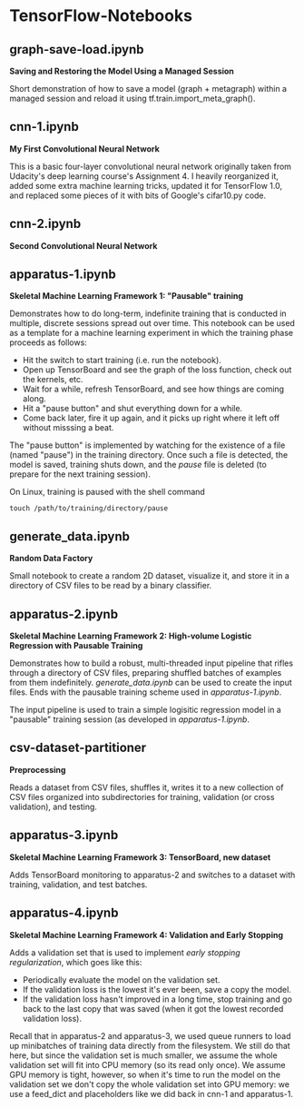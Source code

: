 # TensorFlow-Notebooks

## graph-save-load.ipynb
**Saving and Restoring the Model Using a Managed Session**

Short demonstration of how to save a model (graph + metagraph) within a managed session and reload it using tf.train.import\_meta\_graph().

## cnn-1.ipynb
**My First Convolutional Neural Network**

This is a basic four-layer convolutional neural network originally taken from Udacity's deep learning course's Assignment 4. I heavily reorganized it, added some extra machine learning tricks, updated it for TensorFlow 1.0, and replaced some pieces of it with bits of Google's cifar10.py code.

## cnn-2.ipynb
**Second Convolutional Neural Network**

## apparatus-1.ipynb
**Skeletal Machine Learning Framework 1: "Pausable" training**

Demonstrates how to do long-term, indefinite training that is conducted in multiple, discrete sessions spread out over time.  This notebook can be used as a template for a machine learning experiment in which the training phase proceeds as follows:
- Hit the switch to start training (i.e. run the notebook).
- Open up TensorBoard and see the graph of the loss function, check out the kernels, etc.
- Wait for a while, refresh TensorBoard, and see how things are coming along.
- Hit a "pause button" and shut everything down for a while.
- Come back later, fire it up again, and it picks up right where it left off without misssing a beat.

The "pause button" is implemented by watching for the existence of a file (named "pause") in the training directory. Once such a file is detected, the model is saved, training shuts down, and the *pause* file is deleted (to prepare for the next training session).  

On Linux, training is paused with the shell command
```
touch /path/to/training/directory/pause
```

## generate\_data.ipynb
**Random Data Factory**

Small notebook to create a random 2D dataset, visualize it, and store it in a directory of CSV files to be read by a binary classifier.

## apparatus-2.ipynb
**Skeletal Machine Learning Framework 2: High-volume Logistic Regression with Pausable Training**

Demonstrates how to build a robust, multi-threaded input pipeline that rifles through a directory of CSV files, preparing shuffled batches of examples from them indefinitely.  *generate\_data.ipynb* can be used to create the input files.  Ends with the pausable training scheme used in *apparatus-1.ipynb*.

The input pipeline is used to train a simple logisitic regression model in a "pausable" training session (as developed in *apparatus-1.ipynb*.


## csv-dataset-partitioner
**Preprocessing**

Reads a dataset from CSV files, shuffles it, writes it to a new collection of CSV files organized into subdirectories for training, validation (or cross validation), and testing.

## apparatus-3.ipynb
**Skeletal Machine Learning Framework 3: TensorBoard, new dataset**

Adds TensorBoard monitoring to apparatus-2 and switches to a dataset with training, validation, and test batches.

## apparatus-4.ipynb
**Skeletal Machine Learning Framework 4: Validation and Early Stopping**

Adds a validation set that is used to implement *early stopping regularization*, which goes like this:
- Periodically evaluate the model on the validation set.
- If the validation loss is the lowest it's ever been, save a copy the model.
- If the validation loss hasn't improved in a long time, stop training and go back to the last copy that was saved (when it got the lowest recorded validation loss).

Recall that in apparatus-2 and apparatus-3, we used queue runners to load up minibatches of training data directly from the filesystem.  We still do that here, but since the validation set is much smaller, we assume the whole validation set will fit into CPU memory (so its read only once).  We assume GPU memory is tight, however, so when it's time to run the model on the validation set we don't copy the whole validation set into GPU memory: we use a feed\_dict and placeholders like we did back in cnn-1 and apparatus-1.  

